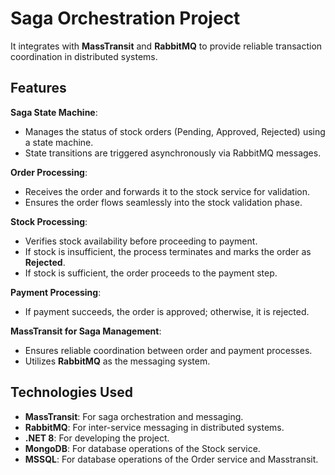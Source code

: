 # Saga Orchestration Project

It integrates with **MassTransit** and **RabbitMQ** to provide reliable transaction coordination in distributed systems.

## Features

**Saga State Machine**:
  - Manages the status of stock orders (Pending, Approved, Rejected) using a state machine.
  - State transitions are triggered asynchronously via RabbitMQ messages.
 
**Order Processing**:
  - Receives the order and forwards it to the stock service for validation.
  - Ensures the order flows seamlessly into the stock validation phase.

**Stock Processing**:
  - Verifies stock availability before proceeding to payment.
  - If stock is insufficient, the process terminates and marks the order as **Rejected**.
  - If stock is sufficient, the order proceeds to the payment step.
    
**Payment Processing**:
  - If payment succeeds, the order is approved; otherwise, it is rejected.

**MassTransit for Saga Management**:
  - Ensures reliable coordination between order and payment processes.
  - Utilizes **RabbitMQ** as the messaging system.

## Technologies Used

- **MassTransit**: For saga orchestration and messaging.
- **RabbitMQ**: For inter-service messaging in distributed systems.
- **.NET 8**: For developing the project.
- **MongoDB**: For database operations of the Stock service.
- **MSSQL**: For database operations of the Order service and Masstransit.

